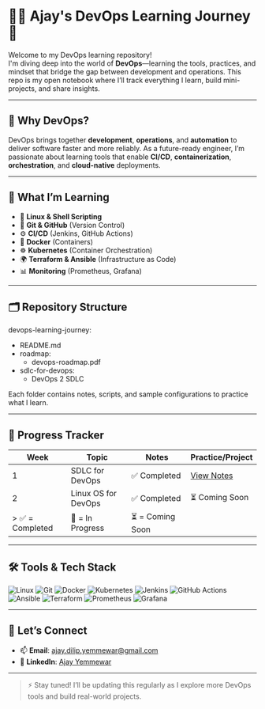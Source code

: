 # 👨‍💻 Ajay's DevOps Learning Journey 🚀

Welcome to my DevOps learning repository!  
I'm diving deep into the world of **DevOps**—learning the tools, practices, and mindset that bridge the gap between development and operations. This repo is my open notebook where I’ll track everything I learn, build mini-projects, and share insights.

---

## 📌 Why DevOps?

DevOps brings together **development**, **operations**, and **automation** to deliver software faster and more reliably. As a future-ready engineer, I’m passionate about learning tools that enable **CI/CD**, **containerization**, **orchestration**, and **cloud-native** deployments.

---

## 🧠 What I’m Learning

- 📁 **Linux & Shell Scripting**
- 🔄 **Git & GitHub** (Version Control)
- ⚙️ **CI/CD** (Jenkins, GitHub Actions)
- 🐳 **Docker** (Containers)
- ☸️ **Kubernetes** (Container Orchestration)
- 🌍 **Terraform & Ansible** (Infrastructure as Code)
- 📊 **Monitoring** (Prometheus, Grafana)

---

## 🗂️ Repository Structure
devops-learning-journey:
  - README.md
  - roadmap:
      - devops-roadmap.pdf
  - sdlc-for-devops:
      - DevOps 2 SDLC
  


Each folder contains notes, scripts, and sample configurations to practice what I learn.

---

## 📅 Progress Tracker

| Week | Topic                  | Notes        | Practice/Project |
|------|------------------------|--------------|------------------|
|  1   | SDLC for DevOps        | ✅ Completed | [View Notes](./sdlc-for-devops/) |
|  2   | Linux OS for DevOps    | ✅ Completed |  ⏳ Coming Soon  |
> ✅ = Completed | 🚧 = In Progress | ⏳ = Coming Soon

---

## 🛠️ Tools & Tech Stack

![Linux](https://img.shields.io/badge/Linux-FCC624?style=flat&logo=linux&logoColor=black)
![Git](https://img.shields.io/badge/Git-F05032?style=flat&logo=git&logoColor=white)
![Docker](https://img.shields.io/badge/Docker-2496ED?style=flat&logo=docker&logoColor=white)
![Kubernetes](https://img.shields.io/badge/Kubernetes-326CE5?style=flat&logo=kubernetes&logoColor=white)
![Jenkins](https://img.shields.io/badge/Jenkins-D24939?style=flat&logo=jenkins&logoColor=white)
![GitHub Actions](https://img.shields.io/badge/GitHub%20Actions-2088FF?style=flat&logo=github-actions&logoColor=white)
![Ansible](https://img.shields.io/badge/Ansible-EE0000?style=flat&logo=ansible&logoColor=white)
![Terraform](https://img.shields.io/badge/Terraform-623CE4?style=flat&logo=terraform&logoColor=white)
![Prometheus](https://img.shields.io/badge/Prometheus-E6522C?style=flat&logo=prometheus&logoColor=white)
![Grafana](https://img.shields.io/badge/Grafana-F46800?style=flat&logo=grafana&logoColor=white)

---

## 🌱 Let’s Connect

- 📫 **Email**: ajay.dilip.yemmewar@gmail.com  
- 🔗 **LinkedIn**: [Ajay Yemmewar](https://www.linkedin.com/in/ajay-dilip-yemmewar-b9b5372b3/)  
---

> ⚡ Stay tuned! I’ll be updating this regularly as I explore more DevOps tools and build real-world projects.


